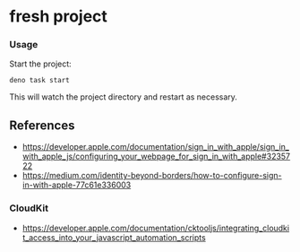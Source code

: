 # fresh project

### Usage

Start the project:

```
deno task start
```

This will watch the project directory and restart as necessary.

## References

- https://developer.apple.com/documentation/sign_in_with_apple/sign_in_with_apple_js/configuring_your_webpage_for_sign_in_with_apple#3235722
- https://medium.com/identity-beyond-borders/how-to-configure-sign-in-with-apple-77c61e336003

### CloudKit

- https://developer.apple.com/documentation/cktooljs/integrating_cloudkit_access_into_your_javascript_automation_scripts
